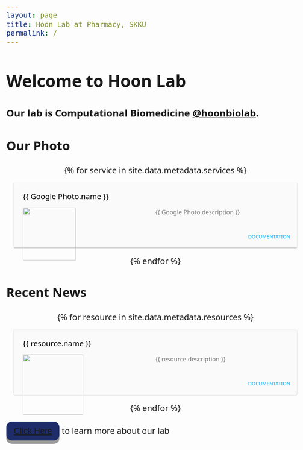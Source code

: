 ```yaml
---
layout: page
title: Hoon Lab at Pharmacy, SKKU
permalink: /
---
```


# Welcome to Hoon Lab

### Our lab is Computational Biomedicine [@hoonbiolab](https://twitter.com/hoonbiolab).

<head>
<link href="https://fonts.googleapis.com/css2?family=Noto+Sans:wght@700&display=swap" rel="stylesheet">
<style>
body {
    font-family: 'Noto Sans', sans-serif; font-size: 22px;
}
.wrapper {
    display:flex;
    flex-direction:row;
    flex-wrap:wrap;
    justify-content:center;
}
.box {
    background-color: #fafafa;
    box-shadow: 0px 2px 2px rgba(0,0,0,.2), 0px 0px 2px rgba(0,0,0,.2);
    width: 100%;
    border-radius: 2px;
    margin:20px;
    display:flex;
    flex-direction:column;
    cursor:pointer;
}
.box:hover {
    box-shadow: 0px 15px 20px rgba(0,0,0,.25),0px 0px 30px rgba(0,0,0,.1);
}
.box .text {
    padding: 24px;
}
.box .bb {
    border: 1px solid red;
}
.box .title {
    color:  black;
    font-weight: 500;
    font-size: 20px;
    margin-top: -2px;
    margin-bottom: 16px;
}
.box p {
    color: rgba(0,0,0,.5);
    font-size: 16px;
    line-height: 24px;
    margin: 0px;
}
.box .act {
    padding: 8px 0;
    text-align: right;
}
.card-button {
    text-transform: uppercase;
    display: inline-block;
    font-size: 13px;
    padding: 12px 10px;
    color: #00a5ef;
    font-weight: 500;
    margin-right: 8px;
    cursor: pointer;
}
</style>
<head>


<h2>Our Photo</h2>
<div class="wrapper">
  {% for service in site.data.metadata.services %}<div class="box">
  <div class="text">
    <div class="title">{{ Google Photo.name }}</div>
      <p><img src="{{ Google Photo.logo }}" style="height:140px; position:absolute">
       <span style="width:50%; float:right">{{ Google Photo.description }}</span>
      </p>
    </div>
    <div class="act">
	<a href="{{ service.url }}" target="_blank"><div class="card-button">Documentation</div></a>
    </div>
  </div>{% endfor %}
</div>

<h2>Recent News</h2>
<div class="wrapper">
  {% for resource in site.data.metadata.resources %}<div class="box">
  <div class="text">
    <div class="title">{{ resource.name }}</div>
      <p><img src="{{ resource.logo }}" style="height:160px; position:absolute">
       <span style="width:50%; float:right">{{ resource.description }}</span>
      </p>
    </div>
    <div class="act">
	<a href="{{ resource.url }}" target="_blank"><div class="card-button">Documentation</div></a>
    </div>
  </div>{% endfor %}
</div>

<head>
<meta name="viewport" content="width=device-width, initial-scale=1">
<style>
.button {
  padding: 12px 20px;
  font-size: 22px;
  text-align: center;
  cursor: pointer;
  outline: none;
  color: #fff;
  background-color: #1E2D6A;
  border: none;
  border-radius: 15px;
  box-shadow: 0 9px #999;
}
.button:hover {background-color: #1E2D6A}
.button:active {
  background-color: #1E2D6A;
  box-shadow: 0 5px #666;
  transform: translateY(4px);
}
</style>
</head>
<body>

<button class="button"><a href='https://photos.google.com/u/0/share/AF1QipP5EpeeFRyzUYlB05eRdj0uSO-OLeG7xh4LmiYNmyp2ULNzuxmsR5TXkR3aWW_oKQ?key=WVVKUUhyZExyMndIcnVlNTBUekhjdDlkdThDcjJ3'>Click Here</a></button> to learn more about our lab

</body>


